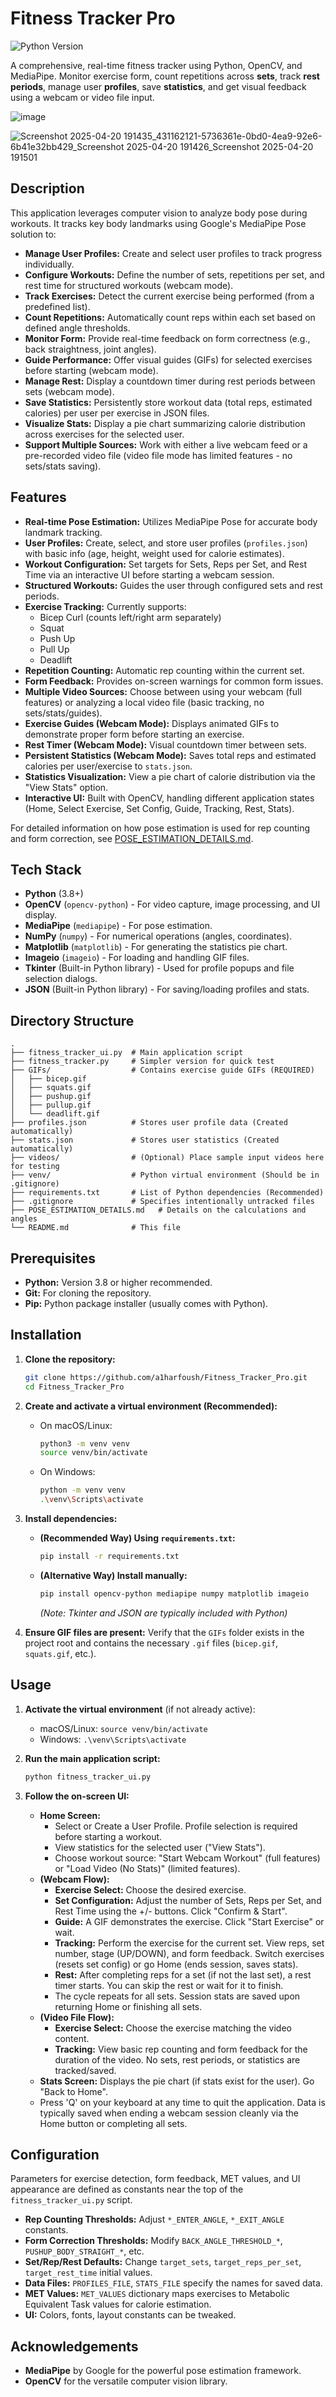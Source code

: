 
# Fitness Tracker Pro 

![Python Version](https://img.shields.io/badge/python-3.8+-blue.svg)

A comprehensive, real-time fitness tracker using Python, OpenCV, and MediaPipe. Monitor exercise form, count repetitions across **sets**, track **rest periods**, manage user **profiles**, save **statistics**, and get visual feedback using a webcam or video file input.


![image](https://github.com/user-attachments/assets/0b439fd5-5e9e-445d-afce-249bc8d5388c)

![Screenshot 2025-04-20 191435_431162121-5736361e-0bd0-4ea9-92e6-6b41e32bb429_Screenshot 2025-04-20 191426_Screenshot 2025-04-20 191501](https://github.com/user-attachments/assets/6480f03a-9a6b-4616-af89-cfd2a13b8c0e)




## Description

This application leverages computer vision to analyze body pose during workouts. It tracks key body landmarks using Google's MediaPipe Pose solution to:

*   **Manage User Profiles:** Create and select user profiles to track progress individually.
*   **Configure Workouts:** Define the number of sets, repetitions per set, and rest time for structured workouts (webcam mode).
*   **Track Exercises:** Detect the current exercise being performed (from a predefined list).
*   **Count Repetitions:** Automatically count reps within each set based on defined angle thresholds.
*   **Monitor Form:** Provide real-time feedback on form correctness (e.g., back straightness, joint angles).
*   **Guide Performance:** Offer visual guides (GIFs) for selected exercises before starting (webcam mode).
*   **Manage Rest:** Display a countdown timer during rest periods between sets (webcam mode).
*   **Save Statistics:** Persistently store workout data (total reps, estimated calories) per user per exercise in JSON files.
*   **Visualize Stats:** Display a pie chart summarizing calorie distribution across exercises for the selected user.
*   **Support Multiple Sources:** Work with either a live webcam feed or a pre-recorded video file (video file mode has limited features - no sets/stats saving).

## Features

*   **Real-time Pose Estimation:** Utilizes MediaPipe Pose for accurate body landmark tracking.
*   **User Profiles:** Create, select, and store user profiles (`profiles.json`) with basic info (age, height, weight used for calorie estimates).
*   **Workout Configuration:** Set targets for Sets, Reps per Set, and Rest Time via an interactive UI before starting a webcam session.
*   **Structured Workouts:** Guides the user through configured sets and rest periods.
*   **Exercise Tracking:** Currently supports:
    *   Bicep Curl (counts left/right arm separately)
    *   Squat
    *   Push Up
    *   Pull Up
    *   Deadlift
*   **Repetition Counting:** Automatic rep counting within the current set.
*   **Form Feedback:** Provides on-screen warnings for common form issues.
*   **Multiple Video Sources:** Choose between using your webcam (full features) or analyzing a local video file (basic tracking, no sets/stats/guides).
*   **Exercise Guides (Webcam Mode):** Displays animated GIFs to demonstrate proper form before starting an exercise.
*   **Rest Timer (Webcam Mode):** Visual countdown timer between sets.
*   **Persistent Statistics (Webcam Mode):** Saves total reps and estimated calories per user/exercise to `stats.json`.
*   **Statistics Visualization:** View a pie chart of calorie distribution via the "View Stats" option.
*   **Interactive UI:** Built with OpenCV, handling different application states (Home, Select Exercise, Set Config, Guide, Tracking, Rest, Stats).

For detailed information on how pose estimation is used for rep counting and form correction, see [POSE_ESTIMATION_DETAILS.md](POSE_ESTIMATION_DETAILS.md).


## Tech Stack

*   **Python** (3.8+)
*   **OpenCV** (`opencv-python`) - For video capture, image processing, and UI display.
*   **MediaPipe** (`mediapipe`) - For pose estimation.
*   **NumPy** (`numpy`) - For numerical operations (angles, coordinates).
*   **Matplotlib** (`matplotlib`) - For generating the statistics pie chart.
*   **Imageio** (`imageio`) - For loading and handling GIF files.
*   **Tkinter** (Built-in Python library) - Used for profile popups and file selection dialogs.
*   **JSON** (Built-in Python library) - For saving/loading profiles and stats.

## Directory Structure

```
.
├── fitness_tracker_ui.py  # Main application script
├── fitness_tracker.py     # Simpler version for quick test
├── GIFs/                  # Contains exercise guide GIFs (REQUIRED)
│   ├── bicep.gif
│   ├── squats.gif
│   ├── pushup.gif
│   ├── pullup.gif
│   └── deadlift.gif
├── profiles.json          # Stores user profile data (Created automatically)
├── stats.json             # Stores user statistics (Created automatically)
├── videos/                # (Optional) Place sample input videos here for testing
├── venv/                  # Python virtual environment (Should be in .gitignore)
├── requirements.txt       # List of Python dependencies (Recommended)
├── .gitignore             # Specifies intentionally untracked files
├── POSE_ESTIMATION_DETAILS.md   # Details on the calculations and angles
└── README.md              # This file
```


## Prerequisites

*   **Python:** Version 3.8 or higher recommended.
*   **Git:** For cloning the repository.
*   **Pip:** Python package installer (usually comes with Python).

## Installation

1.  **Clone the repository:**
    ```bash
    git clone https://github.com/a1harfoush/Fitness_Tracker_Pro.git
    cd Fitness_Tracker_Pro
    ```

2.  **Create and activate a virtual environment (Recommended):**
    *   On macOS/Linux:
        ```bash
        python3 -m venv venv
        source venv/bin/activate
        ```
    *   On Windows:
        ```bash
        python -m venv venv
        .\venv\Scripts\activate
        ```

3.  **Install dependencies:**
    *   **(Recommended Way) Using `requirements.txt`:**
        ```bash
        pip install -r requirements.txt
        ```
    *   **(Alternative Way) Install manually:**
        ```bash
        pip install opencv-python mediapipe numpy matplotlib imageio
        ```
        *(Note: Tkinter and JSON are typically included with Python)*

4.  **Ensure GIF files are present:** Verify that the `GIFs` folder exists in the project root and contains the necessary `.gif` files (`bicep.gif`, `squats.gif`, etc.).

## Usage

1.  **Activate the virtual environment** (if not already active):
    *   macOS/Linux: `source venv/bin/activate`
    *   Windows: `.\venv\Scripts\activate`

2.  **Run the main application script:**
    ```bash
    python fitness_tracker_ui.py
    ```

3.  **Follow the on-screen UI:**
    *   **Home Screen:**
        *   Select or Create a User Profile. Profile selection is required before starting a workout.
        *   View statistics for the selected user ("View Stats").
        *   Choose workout source: "Start Webcam Workout" (full features) or "Load Video (No Stats)" (limited features).
    *   **(Webcam Flow):**
        *   **Exercise Select:** Choose the desired exercise.
        *   **Set Configuration:** Adjust the number of Sets, Reps per Set, and Rest Time using the +/- buttons. Click "Confirm & Start".
        *   **Guide:** A GIF demonstrates the exercise. Click "Start Exercise" or wait.
        *   **Tracking:** Perform the exercise for the current set. View reps, set number, stage (UP/DOWN), and form feedback. Switch exercises (resets set config) or go Home (ends session, saves stats).
        *   **Rest:** After completing reps for a set (if not the last set), a rest timer starts. You can skip the rest or wait for it to finish.
        *   The cycle repeats for all sets. Session stats are saved upon returning Home or finishing all sets.
    *   **(Video File Flow):**
        *   **Exercise Select:** Choose the exercise matching the video content.
        *   **Tracking:** View basic rep counting and form feedback for the duration of the video. No sets, rest periods, or statistics are tracked/saved.
    *   **Stats Screen:** Displays the pie chart (if stats exist for the user). Go "Back to Home".
    *   Press 'Q' on your keyboard at any time to quit the application. Data is typically saved when ending a webcam session cleanly via the Home button or completing all sets.

## Configuration

Parameters for exercise detection, form feedback, MET values, and UI appearance are defined as constants near the top of the `fitness_tracker_ui.py` script.

*   **Rep Counting Thresholds:** Adjust `*_ENTER_ANGLE`, `*_EXIT_ANGLE` constants.
*   **Form Correction Thresholds:** Modify `BACK_ANGLE_THRESHOLD_*`, `PUSHUP_BODY_STRAIGHT_*`, etc.
*   **Set/Rep/Rest Defaults:** Change `target_sets`, `target_reps_per_set`, `target_rest_time` initial values.
*   **Data Files:** `PROFILES_FILE`, `STATS_FILE` specify the names for saved data.
*   **MET Values:** `MET_VALUES` dictionary maps exercises to Metabolic Equivalent Task values for calorie estimation.
*   **UI:** Colors, fonts, layout constants can be tweaked.


## Acknowledgements

*   **MediaPipe** by Google for the powerful pose estimation framework.
*   **OpenCV** for the versatile computer vision library.
